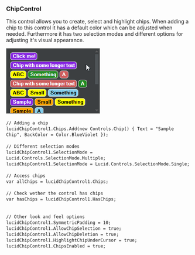 ### ChipControl

This control allows you to create, select and highlight chips. When adding a chip to this control it has a default color which can be adjusted when needed. Furthermore it has two selection modes and different options for adjusting it's visual appearance.

![ChipControl](sample/resources/ChipControl.gif)
~~~
// Adding a chip
lucidChipControl1.Chips.Add(new Controls.Chip() { Text = "Sample Chip", BackColor = Color.BlueViolet });

// Different selection modes
lucidChipControl1.SelectionMode = Lucid.Controls.SelectionMode.Multiple;
lucidChipControl1.SelectionMode = Lucid.Controls.SelectionMode.Single;

// Access chips
var allChips = lucidChipControl1.Chips; 

// Check wether the control has chips
var hasChips = lucidChipControl1.HasChips;


// Other look and feel options
lucidChipControl1.SymmetricPadding = 10;
lucidChipControl1.AllowChipSelection = true;
lucidChipControl1.AllowChipDeletion = true;
lucidChipControl1.HighlightChipUnderCursor = true;
lucidChipControl1.ChipsEnabled = true;
~~~